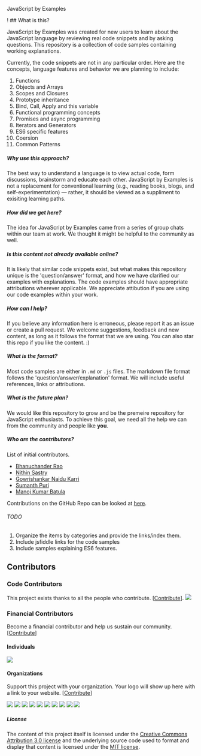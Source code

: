   JavaScript by Examples

 ! ## What is this?

JavaScript by Examples was created for new users to learn about the JavaScript language by reviewing real code snippets and by asking questions. This repository is a collection of code samples containing working explanations. 

Currently, the code snippets are not in any particular order. Here are the concepts, language features and behavior we are planning to include:

1.  Functions 
2.  Objects and Arrays
3.  Scopes and Closures
4.  Prototype inheritance
5.  Bind, Call, Apply and this variable
6.  Functional programming concepts
7.  Promises and async programming
8.  Iterators and Generators
9.  ES6 specific features
10. Coersion
11. Common Patterns

##### Why use this approach? 

The best way to understand a language is to view actual code, form discussions, brainstorm and educate each other. JavaScript by Examples is not a replacement for conventional learning (e.g., reading books, blogs, and self-experimentation) — rather, it  should be viewed as a suppliment to exisiting learning paths. 

##### How did we get here?

The idea for JavaScript by Examples came from a series of group chats within our team at work. We thought it might be helpful to the community as well.

##### Is this content not already available online?

It is likely that similar code snippets exist, but what makes this repository unique is the 'question/answer' format, and how we have clarified our examples with explanations. The code examples should have appropriate attributions wherever applicable. We appreciate attibution if you are using our code examples within your work. 

##### How can I help?

If you believe any information here is erroneous, please report it as an issue or create a pull request. We welcome suggestions, feedback and new content, as long as it follows the format that we are using. You can also star this repo if you like the content. :)

##### What is the format?

Most code samples are either in `.md` or `.js` files. The markdown file format follows the 'question/answer/explanation' format. We will include useful references, links or attributions.

##### What is the future plan?

We would like this repository to grow and be the premeire repository for JavaScript enthusiasts. To achieve this goal, we need all the help we can from the community and people like **you**. 

##### Who are the contributors?

List of initial contributors.

* [Bhanuchander Rao](https://github.com/bhanu09)
* [Nithin Sastry](https://github.com/nithinsastry)
* [Gowrishankar Naidu Karri](https://github.com/naniaryan)
* [Sumanth Puri](https://github.com/smnth90)
* [Manoj Kumar Batula](https://github.com/bmkmanoj)

Contributions on the GitHub Repo can be looked at [here](https://github.com/bmkmanoj/js-by-examples/graphs/contributors).

###### TODO

1. Organize the items by categories and provide the links/index them.
2. Include jsfiddle links for the code samples
3. Include samples explaining ES6 features.

## Contributors

### Code Contributors

This project exists thanks to all the people who contribute. [[Contribute](CONTRIBUTING.md)].
<a href="https://github.com/bmkmanoj/js-by-examples/graphs/contributors"><img src="https://opencollective.com/js-by-examples/contributors.svg?width=890&button=false" /></a>

### Financial Contributors

Become a financial contributor and help us sustain our community. [[Contribute](https://opencollective.com/js-by-examples/contribute)]

#### Individuals

<a href="https://opencollective.com/js-by-examples"><img src="https://opencollective.com/js-by-examples/individuals.svg?width=890"></a>

#### Organizations

Support this project with your organization. Your logo will show up here with a link to your website. [[Contribute](https://opencollective.com/js-by-examples/contribute)]

<a href="https://opencollective.com/js-by-examples/organization/0/website"><img src="https://opencollective.com/js-by-examples/organization/0/avatar.svg"></a>
<a href="https://opencollective.com/js-by-examples/organization/1/website"><img src="https://opencollective.com/js-by-examples/organization/1/avatar.svg"></a>
<a href="https://opencollective.com/js-by-examples/organization/2/website"><img src="https://opencollective.com/js-by-examples/organization/2/avatar.svg"></a>
<a href="https://opencollective.com/js-by-examples/organization/3/website"><img src="https://opencollective.com/js-by-examples/organization/3/avatar.svg"></a>
<a href="https://opencollective.com/js-by-examples/organization/4/website"><img src="https://opencollective.com/js-by-examples/organization/4/avatar.svg"></a>
<a href="https://opencollective.com/js-by-examples/organization/5/website"><img src="https://opencollective.com/js-by-examples/organization/5/avatar.svg"></a>
<a href="https://opencollective.com/js-by-examples/organization/6/website"><img src="https://opencollective.com/js-by-examples/organization/6/avatar.svg"></a>
<a href="https://opencollective.com/js-by-examples/organization/7/website"><img src="https://opencollective.com/js-by-examples/organization/7/avatar.svg"></a>
<a href="https://opencollective.com/js-by-examples/organization/8/website"><img src="https://opencollective.com/js-by-examples/organization/8/avatar.svg"></a>
<a href="https://opencollective.com/js-by-examples/organization/9/website"><img src="https://opencollective.com/js-by-examples/organization/9/avatar.svg"></a>

##### License

The content of this project itself is licensed under the [Creative Commons Attribution 3.0 license](http://creativecommons.org/licenses/by/3.0/us/deed.en_US) and the underlying source code used to format and display that content is licensed under the [MIT license](http://opensource.org/licenses/mit-license.php).
  